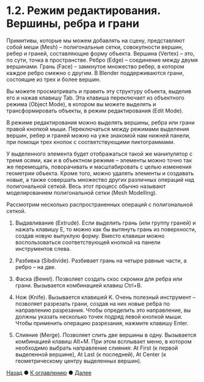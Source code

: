 # 1.2. Режим редактирования. Вершины, ребра и грани
Примитивы, которые мы можем добавлять на сцену, представляют собой меши (Mesh) – полигональные сетки, совокупности вершин, 
ребер и граней, составляющие форму объекта. Вершина (Vertex) – это, по сути, точка в пространстве. Ребро (Edge) – соединение 
между двумя вершинами. Грань (Face) – замкнутое множество ребер, в котором каждое ребро смежно с другим. В Blender поддерживаются 
грани, состоящие из трех и более вершин. 

Вы можете просматривать и править эту структуру объекта, выделив его и нажав клавишy Tab. Эта клавиша переключает из объектного режима 
(Object Mode), в котором вы можете выделять и трансформировать объекты, в режим редактирования (Edit Mode). 

В режиме редактирования можно выделять вершины, ребра или грани правой кнопкой мыши. Переключаться между режимами выделения вершин, 
ребер и граней можно на уже знакомой нам нижней панели, при помощи трех кнопок с соответствующими пиктограммами.

У выделенного элемента будет отображаться такой же манипулятор с тремя осями, как и в объектном режиме – элементы можно точно так же 
перемещать, поворачивать и масштабировать с целью изменения геометрии объекта. Кроме того, можно удалять элементы и создавать новые, 
а также совершать множество других различных операций над полигональной сеткой. Весь этот процесс обычно называют моделированием 
полигональной сетки (Mesh Modelling). 

Рассмотрим несколько распространенных операций с полигональной сеткой. 

1. Выдавливание (Extrude). Если выделить грань (или группу граней) и нажать клавишу E, то можно как бы вытянуть грань из поверхности, 
создав новую выпуклую форму. Вместо клавиши можно воспользоваться соответствующей кнопкой на панели инструментов слева.

2. Разбивка (Sibdivide). Разбивает грань на четыре равные части, а ребро – на две.

3. Фаска (Bewel). Позволяет создать скос скромки для ребра или грани. Вызывается комбинацией клавиш Ctrl+B.

4. Нож (Knife). Вызывается клавишей K. Очень полезный инструмент – позволяет разрезать грани, создав на них новые ребра по направлению 
разрезания. Чтобы определить это направление, вы должны указать несколько точек подряд левой кнопкой мыши. Чтобы применить операцию 
разрезания, нажмите клавишу Enter.

5. Слияние (Merge). Позволяет слить две вершины в одну. Вызывается комбинацией клавиш Alt+M. При этом всплывает меню, в котором 
необходимо выбрать направление слияния: At First (к первой выделенной вершине), At Last (к последней), At Center (к геометрическому 
центру выделенных вершин).

[Назад](basics) ● [К оглавлению](../index) ● [Далее](materials) 

